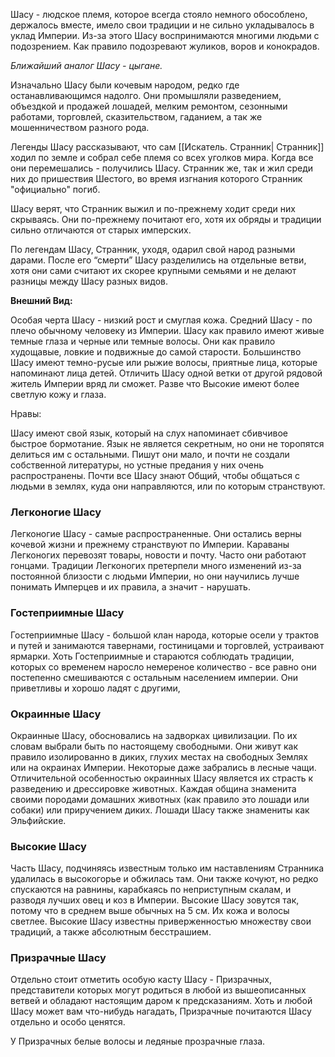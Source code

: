 Шасу - людское племя, которое всегда стояло немного обособлено, держалось вместе, имело свои традиции и не сильно укладывалось в уклад Империи. Из-за этого Шасу воспринимаются многими людьми с подозрением. Как правило подозревают жуликов, воров и конокрадов.

*Ближайший аналог Шасу - цыгане.*

Изначально Шасу были кочевым народом, редко где останавливающимся надолго. Они промышляли разведением, объездкой и продажей лошадей, мелким ремонтом, сезонными работами, торговлей, сказительством, гаданием, а так же мошенничеством разного рода.

Легенды Шасу рассказывают, что сам [[Искатель. Странник| Странник]] ходил по земле и собрал себе племя со всех уголков мира. Когда все они перемешались - получились Шасу. Странник же, так и жил среди них до пришествия Шестого, во время изгнания которого Странник "официально"  погиб.

Шасу верят, что Странник выжил и по-прежнему ходит среди них скрываясь. Они по-прежнему почитают его, хотя их обряды и традиции сильно отличаются от старых имперских.

По легендам Шасу, Странник, уходя, одарил свой народ разными дарами. После его “смерти” Шасу разделились на отдельные ветви, хотя они сами считают их скорее крупными семьями и не делают разницы между Шасу разных видов. 

**Внешний Вид:**

Особая черта Шасу - низкий рост и смуглая кожа. Средний Шасу - по плечо обычному человеку из Империи. Шасу как правило имеют живые темные глаза и черные или темные волосы. Они как правило худощавые, ловкие и подвижные до самой старости.
Большинство Шасу имеют темно-русые или рыжие волосы, приятные лица, которые напоминают лица детей. 
Отличить Шасу одной ветки от другой рядовой житель Империи вряд ли сможет. Разве что  Высокие имеют более светлую кожу и глаза. 

Нравы:


Шасу имеют свой язык, который на слух напоминает сбивчивое быстрое бормотание. Язык не является секретным, но они не торопятся делиться им с остальными. Пишут они мало, и почти не создали собственной литературы, но устные предания у них очень распространены. 
Почти все Шасу знают Общий, чтобы общаться с людьми в землях, куда они направляются, или по которым странствуют.

### **Легконогие Шасу**

Легконогие Шасу - самые распространенные. Они остались верны кочевой жизни и прежнему странствуют по Империи. Караваны Легконогих перевозят товары, новости и почту. Часто они работают гонцами. Традиции Легконогих претерпели много изменений из-за постоянной близости с людьми Империи, но они научились лучше понимать Имперцев и их правила, а значит - нарушать.

### **Гостеприимные Шасу**

Гостеприимные Шасу - большой клан народа, которые осели у трактов и путей и занимаются тавернами, гостиницами и торговлей, устраивают ярмарки. Хоть Гостеприимные и стараются соблюдать традиции, которых со временем наросло немереное количество - все равно они постепенно смешиваются с остальным населением империи. Они приветливы и хорошо ладят с другими,

### **Окраинные Шасу**

Окраинные Шасу, обосновались на задворках цивилизации. По их словам выбрали быть по настоящему свободными. Они живут как правило изолированно в диких, глухих местах на свободных Землях или на окраинах Империи. Некоторые даже забрались в лесные чащи. Отличительной особенностью окраинных Шасу является их страсть к разведению и дрессировке животных. Каждая община знаменита своими породами домашних животных (как правило это лошади или собаки) или приручением диких. Лошади Шасу также знамениты как Эльфийские.

### **Высокие Шасу**

Часть Шасу, подчиняясь известным только им наставлениям Странника удалилась в высокогорье и обжилась там. Они также кочуют, но редко спускаются на равнины, карабкаясь по неприступным скалам, и разводя лучших овец и коз в Империи. Высокие Шасу зовутся так, потому что в среднем выше обычных на 5 см. Их кожа и волосы светлее. Высокие Шасу известны приверженностью множеству свои традиций, а также абсолютным бесстрашием.

### **Призрачные Шасу**

Отдельно стоит отметить особую касту Шасу - Призрачных, представители которых могут родиться в любой из вышеописанных ветвей и обладают настоящим даром к предсказаниям. Хоть и любой Шасу может вам что-нибудь нагадать, Призрачные почитаются Шасу отдельно и особо ценятся.

У Призрачных белые волосы и ледяные прозрачные глаза.
